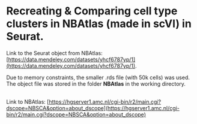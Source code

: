# Recreating & Comparing cell type clusters in NBAtlas (made in scVI) in Seurat.

Link to the Seurat object from NBAtlas: [https://data.mendeley.com/datasets/yhcf6787yp/1](https://data.mendeley.com/datasets/yhcf6787yp/1).  <br>

Due to memory constraints, the smaller .rds file (with 50k cells) was used. The object file was stored in the folder **NBAtlas** in the working directory.  <br> <br>

Link to NBAtlas: [https://hgserver1.amc.nl/cgi-bin/r2/main.cgi?dscope=NBSCA&option=about_dscope](https://hgserver1.amc.nl/cgi-bin/r2/main.cgi?dscope=NBSCA&option=about_dscope)
